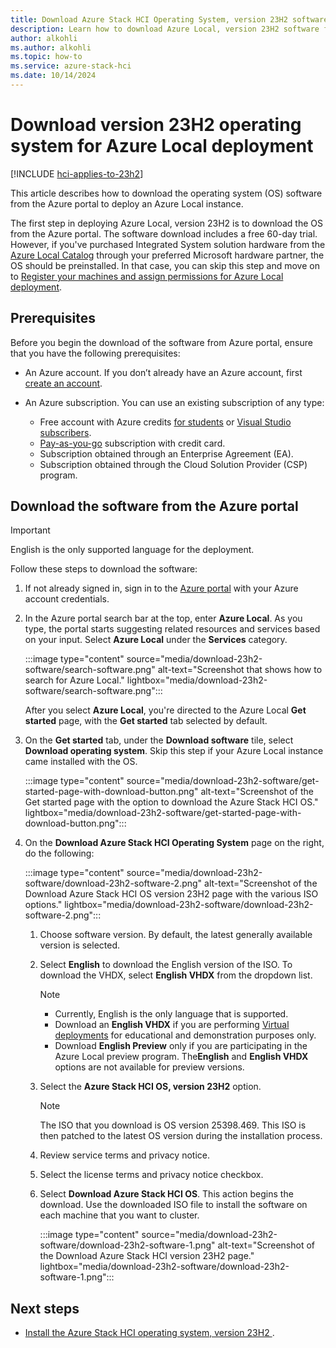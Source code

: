 ```yaml
---
title: Download Azure Stack HCI Operating System, version 23H2 software for Azure Local deployment
description: Learn how to download Azure Local, version 23H2 software from the Azure portal to deploy an Azure Local instance.
author: alkohli
ms.author: alkohli
ms.topic: how-to
ms.service: azure-stack-hci
ms.date: 10/14/2024
---
```


# Download version 23H2 operating system for Azure Local deployment

[!INCLUDE [hci-applies-to-23h2](../includes/hci-applies-to-23h2.md)]

This article describes how to download the operating system (OS) software from the Azure portal to deploy an Azure Local instance.

The first step in deploying Azure Local, version 23H2 is to download the OS from the Azure portal. The software download includes a free 60-day trial. However, if you've purchased Integrated System solution hardware from the [Azure Local Catalog](https://aka.ms/AzureStackHCICatalog) through your preferred Microsoft hardware partner, the OS should be preinstalled. In that case, you can skip this step and move on to [Register your machines and assign permissions for Azure Local deployment](./deployment-arc-register-server-permissions.md).

## Prerequisites

Before you begin the download of the software from Azure portal, ensure that you have the following prerequisites:

- An Azure account. If you don’t already have an Azure account, first [create an account](https://azure.microsoft.com/free/).
- An Azure subscription. You can use an existing subscription of any type:

   - Free account with Azure credits [for students](https://azure.microsoft.com/free/students/) or [Visual Studio subscribers](https://azure.microsoft.com/pricing/member-offers/credit-for-visual-studio-subscribers/).
   - [Pay-as-you-go](https://azure.microsoft.com/pricing/purchase-options/pay-as-you-go/) subscription with credit card.
   - Subscription obtained through an Enterprise Agreement (EA).
   - Subscription obtained through the Cloud Solution Provider (CSP) program.

## Download the software from the Azure portal

> [!IMPORTANT]
> English is the only supported language for the deployment.

Follow these steps to download the software:

1. If not already signed in, sign in to the [Azure portal](https://portal.azure.com/) with your Azure account credentials.
1. In the Azure portal search bar at the top, enter **Azure Local**. As you type, the portal starts suggesting related resources and services based on your input. Select **Azure Local** under the **Services** category.

    :::image type="content" source="media/download-23h2-software/search-software.png" alt-text="Screenshot that shows how to search for Azure Local." lightbox="media/download-23h2-software/search-software.png":::

    After you select **Azure Local**, you're directed to the Azure Local **Get started** page, with the **Get started** tab selected by default.

1. On the **Get started** tab, under the **Download software** tile, select **Download operating system**. Skip this step if your Azure Local instance came installed with the OS.

    :::image type="content" source="media/download-23h2-software/get-started-page-with-download-button.png" alt-text="Screenshot of the Get started page with the option to download the Azure Stack HCI OS." lightbox="media/download-23h2-software/get-started-page-with-download-button.png":::
    
1. On the **Download Azure Stack HCI Operating System** page on the right, do the following:

    :::image type="content" source="media/download-23h2-software/download-23h2-software-2.png" alt-text="Screenshot of the Download Azure Stack HCI OS version 23H2 page with the various ISO options." lightbox="media/download-23h2-software/download-23h2-software-2.png":::

    1. Choose software version. By default, the latest generally available version is selected.
    1. Select **English** to download the English version of the ISO. To download the VHDX, select **English VHDX** from the dropdown list.
        > [!NOTE]
        > - Currently, English is the only language that is supported.
        > - Download an **English VHDX** if you are performing [Virtual deployments](./deployment-virtual.md) for educational and demonstration purposes only.
        > - Download **English Preview** only if you are participating in the Azure Local preview program. The**English** and **English VHDX** options are not available for preview versions.

    1. Select the **Azure Stack HCI OS, version 23H2** option.
        > [!NOTE]
        > The ISO that you download is OS version 25398.469. This ISO is then patched to the latest OS version during the installation process.
    1. Review service terms and privacy notice.
    1. Select the license terms and privacy notice checkbox.
    1. Select **Download Azure Stack HCI OS**. This action begins the download. Use the downloaded ISO file to install the software on each machine that you want to cluster.

        :::image type="content" source="media/download-23h2-software/download-23h2-software-1.png" alt-text="Screenshot of the Download Azure Stack HCI version 23H2 page." lightbox="media/download-23h2-software/download-23h2-software-1.png":::

## Next steps

- [Install the Azure Stack HCI operating system, version 23H2 ](./deployment-install-os.md).
